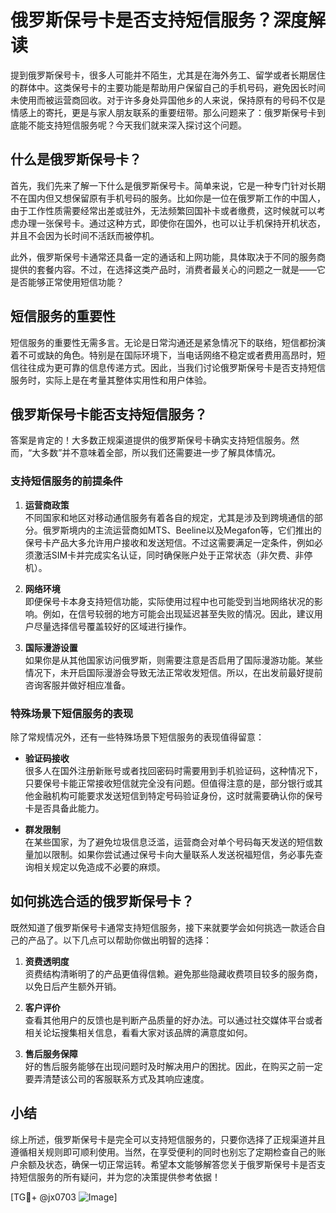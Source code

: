 # 俄罗斯保号卡是否支持短信服务？深度解读

提到俄罗斯保号卡，很多人可能并不陌生，尤其是在海外务工、留学或者长期居住的群体中。这类保号卡的主要功能是帮助用户保留自己的手机号码，避免因长时间未使用而被运营商回收。对于许多身处异国他乡的人来说，保持原有的号码不仅是情感上的寄托，更是与家人朋友联系的重要纽带。那么问题来了：俄罗斯保号卡到底能不能支持短信服务呢？今天我们就来深入探讨这个问题。

## 什么是俄罗斯保号卡？

首先，我们先来了解一下什么是俄罗斯保号卡。简单来说，它是一种专门针对长期不在国内但又想保留原有手机号码的服务。比如你是一位在俄罗斯工作的中国人，由于工作性质需要经常出差或驻外，无法频繁回国补卡或者缴费，这时候就可以考虑办理一张保号卡。通过这种方式，即使你在国外，也可以让手机保持开机状态，并且不会因为长时间不活跃而被停机。

此外，俄罗斯保号卡通常还具备一定的通话和上网功能，具体取决于不同的服务商提供的套餐内容。不过，在选择这类产品时，消费者最关心的问题之一就是——它是否能够正常使用短信功能？

## 短信服务的重要性

短信服务的重要性无需多言。无论是日常沟通还是紧急情况下的联络，短信都扮演着不可或缺的角色。特别是在国际环境下，当电话网络不稳定或者费用高昂时，短信往往成为更可靠的信息传递方式。因此，当我们讨论俄罗斯保号卡是否支持短信服务时，实际上是在考量其整体实用性和用户体验。

## 俄罗斯保号卡能否支持短信服务？

答案是肯定的！大多数正规渠道提供的俄罗斯保号卡确实支持短信服务。然而，“大多数”并不意味着全部，所以我们还需要进一步了解具体情况。

### 支持短信服务的前提条件

1. **运营商政策**  
   不同国家和地区对移动通信服务有着各自的规定，尤其是涉及到跨境通信的部分。俄罗斯境内的主流运营商如MTS、Beeline以及Megafon等，它们推出的保号卡产品大多允许用户接收和发送短信。不过这需要满足一定条件，例如必须激活SIM卡并完成实名认证，同时确保账户处于正常状态（非欠费、非停机）。

2. **网络环境**  
   即便保号卡本身支持短信功能，实际使用过程中也可能受到当地网络状况的影响。例如，在信号较弱的地方可能会出现延迟甚至失败的情况。因此，建议用户尽量选择信号覆盖较好的区域进行操作。

3. **国际漫游设置**  
   如果你是从其他国家访问俄罗斯，则需要注意是否启用了国际漫游功能。某些情况下，未开启国际漫游会导致无法正常收发短信。所以，在出发前最好提前咨询客服并做好相应准备。

### 特殊场景下短信服务的表现

除了常规情况外，还有一些特殊场景下短信服务的表现值得留意：

- **验证码接收**  
  很多人在国外注册新账号或者找回密码时需要用到手机验证码，这种情况下，只要保号卡能正常接收短信就完全没有问题。但值得注意的是，部分银行或其他金融机构可能要求发送短信到特定号码验证身份，这时就需要确认你的保号卡是否具备此能力。

- **群发限制**  
  在某些国家，为了避免垃圾信息泛滥，运营商会对单个号码每天发送的短信数量加以限制。如果你尝试通过保号卡向大量联系人发送祝福短信，务必事先查询相关规定以免造成不必要的麻烦。

## 如何挑选合适的俄罗斯保号卡？

既然知道了俄罗斯保号卡通常支持短信服务，接下来就要学会如何挑选一款适合自己的产品了。以下几点可以帮助你做出明智的选择：

1. **资费透明度**  
   资费结构清晰明了的产品更值得信赖。避免那些隐藏收费项目较多的服务商，以免日后产生额外开销。

2. **客户评价**  
   查看其他用户的反馈也是判断产品质量的好办法。可以通过社交媒体平台或者相关论坛搜集相关信息，看看大家对该品牌的满意度如何。

3. **售后服务保障**  
   好的售后服务能够在出现问题时及时解决用户的困扰。因此，在购买之前一定要弄清楚该公司的客服联系方式及其响应速度。

## 小结

综上所述，俄罗斯保号卡是完全可以支持短信服务的，只要你选择了正规渠道并且遵循相关规则即可顺利使用。当然，在享受便利的同时也别忘了定期检查自己的账户余额及状态，确保一切正常运转。希望本文能够解答您关于俄罗斯保号卡是否支持短信服务的所有疑问，并为您的决策提供参考依据！

[TG💪+ @jx0703 ![Image](https://github.com/user-attachments/assets/dbca1d08-cadb-493c-b0ec-ad6f7a83f270)]